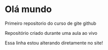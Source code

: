# Olá mundo
 Primeiro repositorio do curso de gite github

 Repositório criado durante uma aula ao vivo
 
 Essa linha estou alterando diretamente no site!
